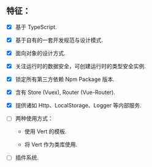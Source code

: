 ## 特征：

 - [x] 基于 TypeScript.
 
 - [x] 基于自有的一套开发规范与设计模式.
 
 - [x] 面向对象的设计方式.
 
 - [x] 关注运行时的数据安全，可创建运行时的类型安全实例.
 
 - [x] 锁定所有第三方依赖 Npm Package 版本.
 
 - [x] 含有 Store (Vuex), Router (Vue-Router).
 
 - [x] 提供诸如 Http、LocalStorage、Logger 等内部服务.
 
 - [ ] 两种使用方式：

   - 使用 Vert 的模板.

   - 将 Vert 作为类库使用.

 - [ ] 插件系统.
